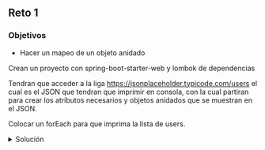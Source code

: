 ## Reto 1

### Objetivos
* Hacer un mapeo de un objeto anidado 

Crean un proyecto con spring-boot-starter-web y lombok de dependencias

Tendran que acceder a la liga https://jsonplaceholder.typicode.com/users el cual es el JSON que tendran que imprimir en consola, con la cual partiran para crear los atributos necesarios y objetos anidados que se muestran en el JSON.  

Colocar un forEach para que imprima la lista de users.

<details>
  <summary>Solución</summary>

  <ol>
      <li>Creamos las siguientes clases: <li>
         <img src="img/user.png" alt="Nueva clase"/>
         <img src="img/company.png" alt="Nueva clase"/>
         <img src="img/geo.png" alt="Nueva clase"/>
         <img src="img/address.png" alt="Nueva clase"/>
      <li>En el metodo main hacemos la peticion y imprimimos la lista de users</li>
        <img src="img/main.png" alt="Nueva clase"/> 
      <li>Ejecutar el proyecto</li>
  </ol>

</details>


